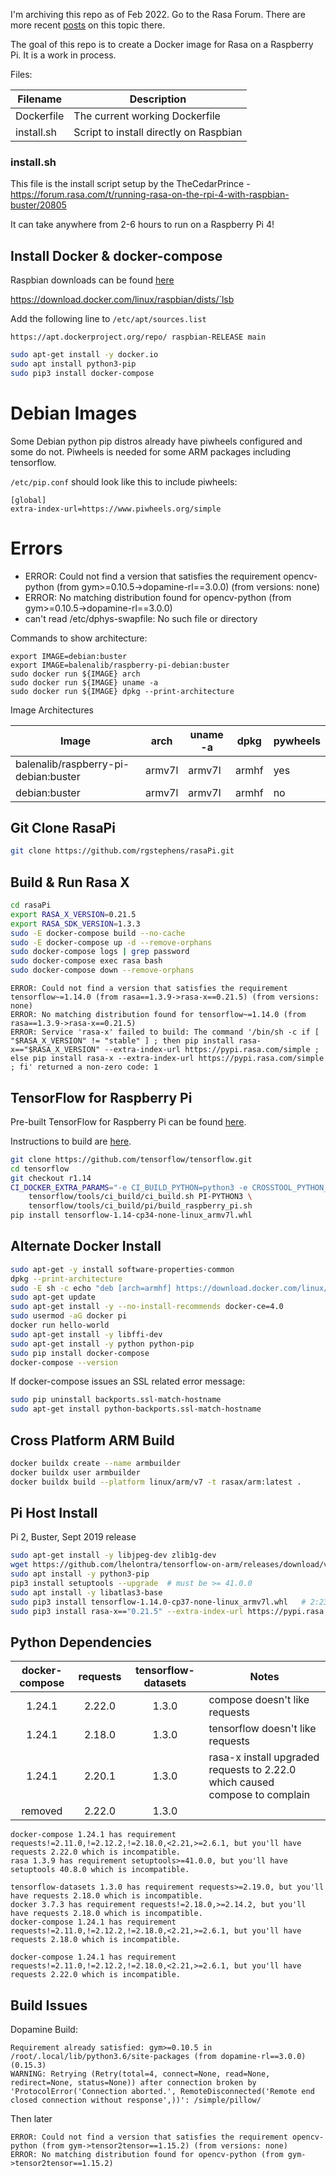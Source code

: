 I'm archiving this repo as of Feb 2022. Go to the Rasa Forum. There are more recent [posts](https://forum.rasa.com/search?q=raspberry%20pi) on this topic there.

The goal of this repo is to create a Docker image for Rasa on a Raspberry Pi. It is a work in process.

Files:

| Filename | Description |
|---|---|
| Dockerfile | The current working Dockerfile |
| install.sh | Script to install directly on Raspbian |

### install.sh

This file is the install script setup by the TheCedarPrince - https://forum.rasa.com/t/running-rasa-on-the-rpi-4-with-raspbian-buster/20805

It can take anywhere from 2-6 hours to run on a Raspberry Pi 4!

## Install Docker & docker-compose

Raspbian downloads can be found [here](https://download.docker.com/linux/raspbian/dists/)

https://download.docker.com/linux/raspbian/dists/`lsb

Add the following line to `/etc/apt/sources.list`

```
https://apt.dockerproject.org/repo/ raspbian-RELEASE main
```

```sh
sudo apt-get install -y docker.io
sudo apt install python3-pip
sudo pip3 install docker-compose
```

# Debian Images

Some Debian python pip distros already have piwheels configured and some do not.  Piwheels is needed for some ARM packages including tensorflow.

`/etc/pip.conf` should look like this to include piwheels:

```
[global]
extra-index-url=https://www.piwheels.org/simple
```

# Errors

- ERROR: Could not find a version that satisfies the requirement opencv-python (from gym>=0.10.5->dopamine-rl==3.0.0) (from versions: none)
- ERROR: No matching distribution found for opencv-python (from gym>=0.10.5->dopamine-rl==3.0.0)
- can't read /etc/dphys-swapfile: No such file or directory

Commands to show architecture:

```
export IMAGE=debian:buster
export IMAGE=balenalib/raspberry-pi-debian:buster
sudo docker run ${IMAGE} arch
sudo docker run ${IMAGE} uname -a
sudo docker run ${IMAGE} dpkg --print-architecture
```
Image Architectures

| Image                                | arch   | uname -a | dpkg  | pywheels |
| ------------------------------------ | ------ | -------- | ----- | -------- |
| balenalib/raspberry-pi-debian:buster | armv7l | armv7l   | armhf | yes      |
| debian:buster                        | armv7l | armv7l   | armhf | no       |

## Git Clone RasaPi

```sh
git clone https://github.com/rgstephens/rasaPi.git
```

## Build & Run Rasa X

```sh
cd rasaPi
export RASA_X_VERSION=0.21.5
export RASA_SDK_VERSION=1.3.3
sudo -E docker-compose build --no-cache
sudo -E docker-compose up -d --remove-orphans
sudo docker-compose logs | grep password
sudo docker-compose exec rasa bash
sudo docker-compose down --remove-orphans
```

```
ERROR: Could not find a version that satisfies the requirement tensorflow~=1.14.0 (from rasa==1.3.9->rasa-x==0.21.5) (from versions: none)
ERROR: No matching distribution found for tensorflow~=1.14.0 (from rasa==1.3.9->rasa-x==0.21.5)
ERROR: Service 'rasa-x' failed to build: The command '/bin/sh -c if [ "$RASA_X_VERSION" != "stable" ] ; then pip install rasa-x=="$RASA_X_VERSION" --extra-index-url https://pypi.rasa.com/simple ; else pip install rasa-x --extra-index-url https://pypi.rasa.com/simple ; fi' returned a non-zero code: 1
```

## TensorFlow for Raspberry Pi

Pre-built TensorFlow for Raspberry Pi can be found [here](tensorflow-1.14.0-cp35-none-linux_armv7l.whl).

Instructions to build are [here](https://www.tensorflow.org/install/source_rpi).

```sh
git clone https://github.com/tensorflow/tensorflow.git
cd tensorflow
git checkout r1.14
CI_DOCKER_EXTRA_PARAMS="-e CI_BUILD_PYTHON=python3 -e CROSSTOOL_PYTHON_INCLUDE_PATH=/usr/include/python3.4" \
    tensorflow/tools/ci_build/ci_build.sh PI-PYTHON3 \
    tensorflow/tools/ci_build/pi/build_raspberry_pi.sh
pip install tensorflow-1.14-cp34-none-linux_armv7l.whl
```

## Alternate Docker Install

```sh
sudo apt-get -y install software-properties-common
dpkg --print-architecture
sudo -E sh -c echo "deb [arch=armhf] https://download.docker.com/linux/raspbian $(lsb_release -cs) stable" > /etc/apt/sources.list.d/docker.list
sudo apt-get update
sudo apt-get install -y --no-install-recommends docker-ce=4.0
sudo usermod -aG docker pi
docker run hello-world
sudo apt-get install -y libffi-dev
sudo apt-get install -y python python-pip
sudo pip install docker-compose
docker-compose --version
```

If docker-compose issues an SSL related error message:

```sh
sudo pip uninstall backports.ssl-match-hostname
sudo apt-get install python-backports.ssl-match-hostname
```

## Cross Platform ARM Build

```sh
docker buildx create --name armbuilder
docker buildx user armbuilder
docker buildx build --platform linux/arm/v7 -t rasax/arm:latest .
```

## Pi Host Install

Pi 2, Buster, Sept 2019 release

```sh
sudo apt-get install -y libjpeg-dev zlib1g-dev
wget https://github.com/lhelontra/tensorflow-on-arm/releases/download/v1.14.0-buster/tensorflow-1.14.0-cp37-none-linux_armv7l.whl
sudo apt install -y python3-pip
pip3 install setuptools --upgrade  # must be >= 41.0.0
sudo apt install -y libatlas3-base
sudo pip3 install tensorflow-1.14.0-cp37-none-linux_armv7l.whl   # 2:23 on Pi 2, 2:09 on Pi 4
sudo pip3 install rasa-x=="0.21.5" --extra-index-url https://pypi.rasa.com/simple  # 4:23m on Pi 2

```

## Python Dependencies

| docker-compose | requests | tensorflow-datasets | Notes                                                                       |
| :------------: | :------: | :-----------------: | --------------------------------------------------------------------------- |
|     1.24.1     |  2.22.0  |        1.3.0        | compose doesn't like requests                                               |
|     1.24.1     |  2.18.0  |        1.3.0        | tensorflow doesn't like requests                                            |
|     1.24.1     |  2.20.1  |        1.3.0        | rasa-x install upgraded requests to 2.22.0 which caused compose to complain |
|    removed     |  2.22.0  |        1.3.0        |                                                                             |

```
docker-compose 1.24.1 has requirement requests!=2.11.0,!=2.12.2,!=2.18.0,<2.21,>=2.6.1, but you'll have requests 2.22.0 which is incompatible.
rasa 1.3.9 has requirement setuptools>=41.0.0, but you'll have setuptools 40.8.0 which is incompatible.
```

```
tensorflow-datasets 1.3.0 has requirement requests>=2.19.0, but you'll have requests 2.18.0 which is incompatible.
docker 3.7.3 has requirement requests!=2.18.0,>=2.14.2, but you'll have requests 2.18.0 which is incompatible.
docker-compose 1.24.1 has requirement requests!=2.11.0,!=2.12.2,!=2.18.0,<2.21,>=2.6.1, but you'll have requests 2.18.0 which is incompatible.
```

```
docker-compose 1.24.1 has requirement requests!=2.11.0,!=2.12.2,!=2.18.0,<2.21,>=2.6.1, but you'll have requests 2.22.0 which is incompatible.
```

## Build Issues

Dopamine Build:

```
Requirement already satisfied: gym>=0.10.5 in /root/.local/lib/python3.6/site-packages (from dopamine-rl==3.0.0) (0.15.3)
WARNING: Retrying (Retry(total=4, connect=None, read=None, redirect=None, status=None)) after connection broken by 'ProtocolError('Connection aborted.', RemoteDisconnected('Remote end closed connection without response',))': /simple/pillow/
```

Then later

```
ERROR: Could not find a version that satisfies the requirement opencv-python (from gym->tensor2tensor==1.15.2) (from versions: none)
ERROR: No matching distribution found for opencv-python (from gym->tensor2tensor==1.15.2)
```
